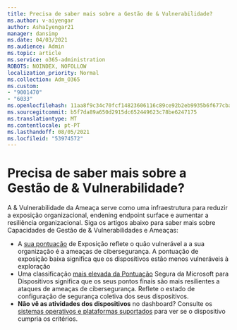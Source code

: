 ```yaml
---
title: Precisa de saber mais sobre a Gestão de & Vulnerabilidade?
ms.author: v-aiyengar
author: AshaIyengar21
manager: dansimp
ms.date: 04/03/2021
ms.audience: Admin
ms.topic: article
ms.service: o365-administration
ROBOTS: NOINDEX, NOFOLLOW
localization_priority: Normal
ms.collection: Adm_O365
ms.custom:
- "9001470"
- "6033"
ms.openlocfilehash: 11aa8f9c34c70fcf14823606116c89ce92b2eb9935b6f677cba00529ded22648
ms.sourcegitcommit: b5f7da89a650d2915dc652449623c78be6247175
ms.translationtype: MT
ms.contentlocale: pt-PT
ms.lasthandoff: 08/05/2021
ms.locfileid: "53974572"
---
```

# <a name="need-to-know-more-on-threat--vulnerability-management"></a>Precisa de saber mais sobre a Gestão de & Vulnerabilidade?

A & Vulnerabilidade da Ameaça serve como uma infraestrutura para reduzir a exposição organizacional, endening endpoint surface e aumentar a resiliência organizacional. Siga os artigos abaixo para saber mais sobre Capacidades de Gestão de & Vulnerabilidades e Ameaças:

- A [sua pontuação](https://docs.microsoft.com/windows/security/threat-protection/microsoft-defender-atp/tvm-exposure-score) de Exposição reflete o quão vulnerável a a sua organização é a ameaças de cibersegurança. A pontuação de exposição baixa significa que os dispositivos estão menos vulneráveis à exploração
- Uma classificação [mais elevada da Pontuação](https://docs.microsoft.com/windows/security/threat-protection/microsoft-defender-atp/tvm-microsoft-secure-score-devices) Segura da Microsoft para Dispositivos significa que os seus pontos finais são mais resilientes a ataques de ameaças de cibersegurança. Reflete o estado de configuração de segurança coletiva dos seus dispositivos.
- **Não vê as atividades dos dispositivos** no dashboard? Consulte os [sistemas operativos e plataformas suportados](https://docs.microsoft.com/windows/security/threat-protection/microsoft-defender-atp/tvm-supported-os) para ver se o dispositivo cumpria os critérios.
